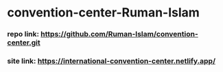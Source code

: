 # convention-center-Ruman-Islam

### repo link: https://github.com/Ruman-Islam/convention-center.git

### site link: https://international-convention-center.netlify.app/

